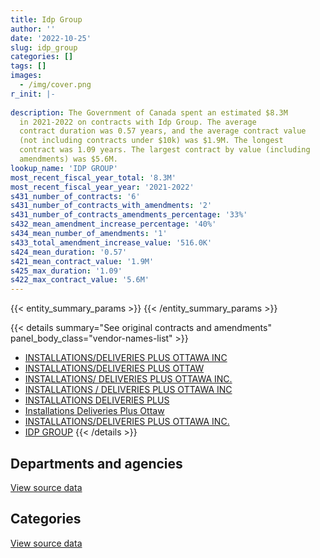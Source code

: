 ```yaml
---
title: Idp Group
author: ''
date: '2022-10-25'
slug: idp_group
categories: []
tags: []
images:
  - /img/cover.png
r_init: |-
  
description: The Government of Canada spent an estimated $8.3M
  in 2021-2022 on contracts with Idp Group. The average
  contract duration was 0.57 years, and the average contract value
  (not including contracts under $10k) was $1.9M. The longest
  contract was 1.09 years. The largest contract by value (including
  amendments) was $5.6M.
lookup_name: 'IDP GROUP'
most_recent_fiscal_year_total: '8.3M'
most_recent_fiscal_year_year: '2021-2022'
s431_number_of_contracts: '6'
s431_number_of_contracts_with_amendments: '2'
s431_number_of_contracts_amendments_percentage: '33%'
s432_mean_amendment_increase_percentage: '40%'
s434_mean_number_of_amendments: '1'
s433_total_amendment_increase_value: '516.0K'
s424_mean_duration: '0.57'
s421_mean_contract_value: '1.9M'
s425_max_duration: '1.09'
s422_max_contract_value: '5.6M'
---
```


<script src="/rmarkdown-libs/htmlwidgets/htmlwidgets.js"></script>
<link href="/rmarkdown-libs/datatables-css/datatables-crosstalk.css" rel="stylesheet" />
<script src="/rmarkdown-libs/datatables-binding/datatables.js"></script>
<script src="/rmarkdown-libs/jquery/jquery-3.6.0.min.js"></script>
<link href="/rmarkdown-libs/dt-core-bootstrap/css/dataTables.bootstrap.min.css" rel="stylesheet" />
<link href="/rmarkdown-libs/dt-core-bootstrap/css/dataTables.bootstrap.extra.css" rel="stylesheet" />
<script src="/rmarkdown-libs/dt-core-bootstrap/js/jquery.dataTables.min.js"></script>
<script src="/rmarkdown-libs/dt-core-bootstrap/js/dataTables.bootstrap.min.js"></script>
<link href="/rmarkdown-libs/crosstalk/css/crosstalk.min.css" rel="stylesheet" />
<script src="/rmarkdown-libs/crosstalk/js/crosstalk.min.js"></script>
<script src="/rmarkdown-libs/htmlwidgets/htmlwidgets.js"></script>
<link href="/rmarkdown-libs/datatables-css/datatables-crosstalk.css" rel="stylesheet" />
<script src="/rmarkdown-libs/datatables-binding/datatables.js"></script>
<script src="/rmarkdown-libs/jquery/jquery-3.6.0.min.js"></script>
<link href="/rmarkdown-libs/dt-core-bootstrap/css/dataTables.bootstrap.min.css" rel="stylesheet" />
<link href="/rmarkdown-libs/dt-core-bootstrap/css/dataTables.bootstrap.extra.css" rel="stylesheet" />
<script src="/rmarkdown-libs/dt-core-bootstrap/js/jquery.dataTables.min.js"></script>
<script src="/rmarkdown-libs/dt-core-bootstrap/js/dataTables.bootstrap.min.js"></script>
<link href="/rmarkdown-libs/crosstalk/css/crosstalk.min.css" rel="stylesheet" />
<script src="/rmarkdown-libs/crosstalk/js/crosstalk.min.js"></script>

{{< entity_summary_params >}}
{{< /entity_summary_params >}}

{{< details summary="See original contracts and amendments" panel_body_class="vendor-names-list" >}}
- [INSTALLATIONS/DELIVERIES PLUS OTTAWA INC](https://search.open.canada.ca/en/ct/?sort=contract_value_f%20desc&page=1&search_text=%22INSTALLATIONS%2fDELIVERIES%20PLUS%20OTTAWA%20INC%22)
- [INSTALLATIONS/DELIVERIES PLUS OTTAW](https://search.open.canada.ca/en/ct/?sort=contract_value_f%20desc&page=1&search_text=%22INSTALLATIONS%2fDELIVERIES%20PLUS%20OTTAW%22)
- [INSTALLATIONS/ DELIVERIES PLUS OTTAWA INC.](https://search.open.canada.ca/en/ct/?sort=contract_value_f%20desc&page=1&search_text=%22INSTALLATIONS%2f%20DELIVERIES%20PLUS%20OTTAWA%20INC.%22)
- [INSTALLATIONS / DELIVERIES PLUS OTTAWA INC](https://search.open.canada.ca/en/ct/?sort=contract_value_f%20desc&page=1&search_text=%22INSTALLATIONS%20%2f%20DELIVERIES%20PLUS%20OTTAWA%20INC%22)
- [INSTALLATIONS DELIVERIES PLUS](https://search.open.canada.ca/en/ct/?sort=contract_value_f%20desc&page=1&search_text=%22INSTALLATIONS%20DELIVERIES%20PLUS%22)
- [Installations Deliveries Plus Ottaw](https://search.open.canada.ca/en/ct/?sort=contract_value_f%20desc&page=1&search_text=%22Installations%20Deliveries%20Plus%20Ottaw%22)
- [INSTALLATIONS/DELIVERIES PLUS OTTAWA INC.](https://search.open.canada.ca/en/ct/?sort=contract_value_f%20desc&page=1&search_text=%22INSTALLATIONS%2fDELIVERIES%20PLUS%20OTTAWA%20INC.%22)
- [IDP GROUP](https://search.open.canada.ca/en/ct/?sort=contract_value_f%20desc&page=1&search_text=%22IDP%20GROUP%22)
{{< /details >}}

## Departments and agencies

<div id="htmlwidget-1" style="width:100%;height:auto;" class="datatables html-widget"></div>
<script type="application/json" data-for="htmlwidget-1">{"x":{"style":"bootstrap","filter":"none","vertical":false,"data":[["<a href=\"/departments/atssc-scdata/\">Administrative Tribunals Support Service of Canada<\/a>","<a href=\"/departments/dnd-mdn/\">National Defence<\/a>","<a href=\"/departments/ic/\">Innovation, Science and Economic Development Canada<\/a>","<a href=\"/departments/nrcan-rncan/\">Natural Resources Canada<\/a>","<a href=\"/departments/tc/\">Transport Canada<\/a>"],[1758.87,null,null,null,17684.5],[27042.57,null,null,24521,13560],[null,null,1244805.83,null,null],[null,3910229.87,4388738.49,null,null]],"container":"<table class=\"table table-striped table-hover row-border order-column display\">\n  <thead>\n    <tr>\n      <th>Department<\/th>\n      <th>2017-2018<\/th>\n      <th>2018-2019<\/th>\n      <th>2020-2021<\/th>\n      <th>2021-2022<\/th>\n    <\/tr>\n  <\/thead>\n<\/table>","options":{"order":[[4,"desc"]],"pageLength":10,"autoWidth":true,"columnDefs":[{"targets":1,"render":"function(data, type, row, meta) {\n    return type !== 'display' ? data : DTWidget.formatCurrency(data, \"$\", 2, 3, \",\", \".\", true, null);\n  }"},{"targets":2,"render":"function(data, type, row, meta) {\n    return type !== 'display' ? data : DTWidget.formatCurrency(data, \"$\", 2, 3, \",\", \".\", true, null);\n  }"},{"targets":3,"render":"function(data, type, row, meta) {\n    return type !== 'display' ? data : DTWidget.formatCurrency(data, \"$\", 2, 3, \",\", \".\", true, null);\n  }"},{"targets":4,"render":"function(data, type, row, meta) {\n    return type !== 'display' ? data : DTWidget.formatCurrency(data, \"$\", 2, 3, \",\", \".\", true, null);\n  }"},{"width":"16%","targets":[1,2,3,4]},{"className":"dt-right","targets":[1,2,3,4]}],"orderClasses":false}},"evals":["options.columnDefs.0.render","options.columnDefs.1.render","options.columnDefs.2.render","options.columnDefs.3.render"],"jsHooks":[]}</script>
<p class="text-right">
<a href="https://github.com/GoC-Spending/contracts-data/tree/main/data/out/vendors/idp_group/summary_by_fiscal_year_by_department.csv" class="source-data-link btn btn-link">View source data</a>
</p>

## Categories

<div id="htmlwidget-2" style="width:100%;height:auto;" class="datatables html-widget"></div>
<script type="application/json" data-for="htmlwidget-2">{"x":{"style":"bootstrap","filter":"none","vertical":false,"data":[["<a href=\"/categories/professional_services/\">Professional services<\/a>"],[19443.37],[65123.57],[1244805.83],[8298968.36]],"container":"<table class=\"table table-striped table-hover row-border order-column display\">\n  <thead>\n    <tr>\n      <th>Category<\/th>\n      <th>2017-2018<\/th>\n      <th>2018-2019<\/th>\n      <th>2020-2021<\/th>\n      <th>2021-2022<\/th>\n    <\/tr>\n  <\/thead>\n<\/table>","options":{"order":[[4,"desc"]],"dom":"t","pageLength":30,"autoWidth":true,"columnDefs":[{"targets":1,"render":"function(data, type, row, meta) {\n    return type !== 'display' ? data : DTWidget.formatCurrency(data, \"$\", 2, 3, \",\", \".\", true, null);\n  }"},{"targets":2,"render":"function(data, type, row, meta) {\n    return type !== 'display' ? data : DTWidget.formatCurrency(data, \"$\", 2, 3, \",\", \".\", true, null);\n  }"},{"targets":3,"render":"function(data, type, row, meta) {\n    return type !== 'display' ? data : DTWidget.formatCurrency(data, \"$\", 2, 3, \",\", \".\", true, null);\n  }"},{"targets":4,"render":"function(data, type, row, meta) {\n    return type !== 'display' ? data : DTWidget.formatCurrency(data, \"$\", 2, 3, \",\", \".\", true, null);\n  }"},{"width":"16%","targets":[1,2,3,4]},{"className":"dt-right","targets":[1,2,3,4]}],"orderClasses":false,"lengthMenu":[10,25,30,50,100]}},"evals":["options.columnDefs.0.render","options.columnDefs.1.render","options.columnDefs.2.render","options.columnDefs.3.render"],"jsHooks":[]}</script>
<p class="text-right">
<a href="https://github.com/GoC-Spending/contracts-data/tree/main/data/out/vendors/idp_group/summary_by_fiscal_year_by_category.csv" class="source-data-link btn btn-link">View source data</a>
</p>
